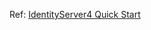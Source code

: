 Ref: [IdentityServer4 Quick Start](https://identityserver4.readthedocs.io/en/release/quickstarts/0_overview.html)